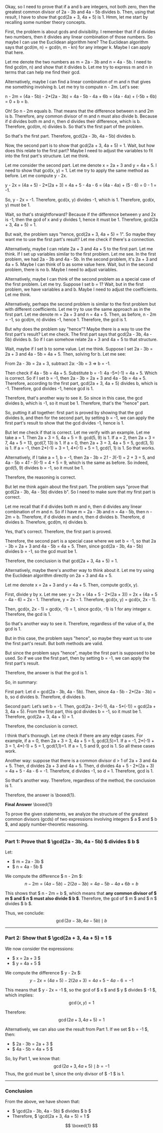 <think>
Okay, so I need to prove that if a and b are integers, not both zero, then the greatest common divisor of 2a - 3b and 4a - 5b divides b. Then, using that result, I have to show that gcd(2a + 3, 4a + 5) is 1. Hmm, let me start by recalling some number theory concepts. 

First, the problem is about gcds and divisibility. I remember that if d divides two numbers, then it divides any linear combination of those numbers. So maybe I can use the Euclidean algorithm here? The Euclidean algorithm says that gcd(m, n) = gcd(n, m - kn) for any integer k. Maybe I can apply that here.

Let me denote the two numbers as m = 2a - 3b and n = 4a - 5b. I need to find gcd(m, n) and show that it divides b. Let me try to express m and n in terms that can help me find their gcd.

Alternatively, maybe I can find a linear combination of m and n that gives me something involving b. Let me try to compute n - 2m. Let's see:

n - 2m = (4a - 5b) - 2*(2a - 3b) = 4a - 5b - 4a + 6b = (4a - 4a) + (-5b + 6b) = 0 + b = b. 

Oh! So n - 2m equals b. That means that the difference between n and 2m is b. Therefore, any common divisor of m and n must also divide b. Because if d divides both m and n, then d divides their difference, which is b. Therefore, gcd(m, n) divides b. So that's the first part of the problem. 

So that's the first part. Therefore, gcd(2a - 3b, 4a - 5b) divides b. 

Now, the second part is to show that gcd(2a + 3, 4a + 5) = 1. Wait, but how does this relate to the first part? Maybe I need to adjust the variables to fit into the first part's structure. Let me think.

Let me consider the second part. Let me denote x = 2a + 3 and y = 4a + 5. I need to show that gcd(x, y) = 1. Let me try to apply the same method as before. Let me compute y - 2x. 

y - 2x = (4a + 5) - 2*(2a + 3) = 4a + 5 - 4a - 6 = (4a - 4a) + (5 - 6) = 0 - 1 = -1. 

So, y - 2x = -1. Therefore, gcd(x, y) divides -1, which is 1. Therefore, gcd(x, y) must be 1. 

Wait, so that's straightforward? Because if the difference between y and 2x is -1, then the gcd of x and y divides 1, hence it must be 1. Therefore, gcd(2a + 3, 4a + 5) = 1. 

But wait, the problem says "hence, gcd(2a + 3, 4a + 5) = 1". So maybe they want me to use the first part's result? Let me check if there's a connection.

Alternatively, maybe I can relate 2a + 3 and 4a + 5 to the first part. Let me think. If I set up variables similar to the first problem. Let me see. In the first problem, we had 2a - 3b and 4a - 5b. In the second problem, it's 2a + 3 and 4a + 5. Maybe I can think of b as some value here. Wait, but in the second problem, there is no b. Maybe I need to adjust variables.

Alternatively, maybe I can think of the second problem as a special case of the first problem. Let me try. Suppose I set b = 1? Wait, but in the first problem, we have variables a and b. Maybe I need to adjust the coefficients. Let me think.

Alternatively, perhaps the second problem is similar to the first problem but with different coefficients. Let me try to use the same approach as in the first part. Let me denote m = 2a + 3 and n = 4a + 5. Then, as before, n - 2m = -1, so gcd(m, n) divides -1, hence 1. Therefore, the gcd is 1. 

But why does the problem say "hence"? Maybe there is a way to use the first part's result? Let me check. The first part says that gcd(2a - 3b, 4a - 5b) divides b. So if I can somehow relate 2a + 3 and 4a + 5 to that structure. 

Wait, maybe if I set b to some value. Let me think. Suppose I set 2a - 3b = 2a + 3 and 4a - 5b = 4a + 5. Then, solving for b. Let me see:

From 2a - 3b = 2a + 3, subtract 2a: -3b = 3 => b = -1.

Then check if 4a - 5b = 4a + 5. Substitute b = -1: 4a -5*(-1) = 4a + 5. Which is correct. So if I set b = -1, then 2a - 3b = 2a + 3 and 4a - 5b = 4a + 5. Therefore, according to the first part, gcd(2a + 3, 4a + 5) divides b, which is -1. Therefore, gcd divides -1, hence gcd is 1. 

Therefore, that's another way to see it. So since in this case, the gcd divides b, which is -1, so it must be 1. Therefore, that's the "hence" part. 

So, putting it all together: first part is proved by showing that the gcd divides b, and then for the second part, by setting b = -1, we can apply the first part's result to show that the gcd divides -1, hence is 1. 

But let me check if that is correct. Let me verify with an example. Let me take a = 1. Then 2a + 3 = 5, 4a + 5 = 9. gcd(5, 9) is 1. If a = 2, then 2a + 3 = 7, 4a + 5 = 13, gcd(7, 13) is 1. If a = 0, then 2a + 3 = 3, 4a + 5 = 5, gcd(3, 5) is 1. If a = -1, then 2*(-1) + 3 = 1, 4*(-1) + 5 = 1, gcd(1, 1) is 1. So that works. 

Alternatively, if I take a = 1, b = -1, then 2a - 3b = 2*1 - 3*(-1) = 2 + 3 = 5, and 4a - 5b = 4*1 - 5*(-1) = 4 + 5 = 9, which is the same as before. So indeed, gcd(5, 9) divides b = -1, so it must be 1. 

Therefore, the reasoning is correct. 

But let me think again about the first part. The problem says "prove that gcd(2a - 3b, 4a - 5b) divides b". So I need to make sure that my first part is correct. 

Let me recall that if d divides both m and n, then d divides any linear combination of m and n. So if I have m = 2a - 3b and n = 4a - 5b, then n - 2m = b. Therefore, if d divides m and n, then d divides b. Therefore, d divides b. Therefore, gcd(m, n) divides b. 

Yes, that's correct. Therefore, the first part is proved. 

Therefore, the second part is a special case where we set b = -1, so that 2a - 3b = 2a + 3 and 4a - 5b = 4a + 5. Then, since gcd(2a - 3b, 4a - 5b) divides b = -1, so the gcd must be 1. 

Therefore, the conclusion is that gcd(2a + 3, 4a + 5) = 1. 

Alternatively, maybe there's another way to think about it. Let me try using the Euclidean algorithm directly on 2a + 3 and 4a + 5. 

Let me denote x = 2a + 3 and y = 4a + 5. Then, compute gcd(x, y). 

First, divide y by x. Let me see: y = 2x + (4a + 5 - 2*(2a + 3)) = 2x + (4a + 5 - 4a - 6) = 2x - 1. Therefore, y = 2x - 1. Therefore, gcd(x, y) = gcd(x, 2x - 1). 

Then, gcd(x, 2x - 1) = gcd(x, -1) = 1, since gcd(x, -1) is 1 for any integer x. Therefore, the gcd is 1. 

So that's another way to see it. Therefore, regardless of the value of a, the gcd is 1. 

But in this case, the problem says "hence", so maybe they want us to use the first part's result. But both methods are valid. 

But since the problem says "hence", maybe the first part is supposed to be used. So if we use the first part, then by setting b = -1, we can apply the first part's result. 

Therefore, the answer is that the gcd is 1. 

So, in summary:

First part: Let d = gcd(2a - 3b, 4a - 5b). Then, since 4a - 5b - 2*(2a - 3b) = b, so d divides b. Therefore, d divides b.

Second part: Let’s set b = -1. Then, gcd(2a - 3*(-1), 4a - 5*(-1)) = gcd(2a + 3, 4a + 5). From the first part, this gcd divides b = -1, so it must be 1. Therefore, gcd(2a + 3, 4a + 5) = 1.

Therefore, the conclusion is correct.

I think that's thorough. Let me check if there are any edge cases. For example, if a = 0, then 2a + 3 = 3, 4a + 5 = 5, gcd(3,5)=1. If a = -1, 2*(-1) + 3 = 1, 4*(-1) + 5 = 1, gcd(1,1)=1. If a = 1, 5 and 9, gcd is 1. So all these cases work. 

Another way: suppose that there is a common divisor d > 1 of 2a + 3 and 4a + 5. Then, d divides 2a + 3 and 4a + 5. Then, d divides 4a + 5 - 2*(2a + 3) = 4a + 5 - 4a - 6 = -1. Therefore, d divides -1, so d = 1. Therefore, gcd is 1. 

So that's another way. Therefore, regardless of the method, the conclusion is 1. 

Therefore, the answer is \boxed{1}.

**Final Answer**
\boxed{1}
</think>

To prove the given statements, we analyze the structure of the greatest common divisors (gcds) of two expressions involving integers $ a $ and $ b $, and apply number-theoretic reasoning.

---

### **Part 1: Prove that $ \gcd(2a - 3b, 4a - 5b) $ divides $ b $**

Let:
- $ m = 2a - 3b $
- $ n = 4a - 5b $

We compute the difference $ n - 2m $:
$$
n - 2m = (4a - 5b) - 2(2a - 3b) = 4a - 5b - 4a + 6b = b
$$

This shows that $ n - 2m = b $, which means that **any common divisor of $ m $ and $ n $ must also divide $ b $**. Therefore, the gcd of $ m $ and $ n $ divides $ b $.

Thus, we conclude:
$$
\gcd(2a - 3b, 4a - 5b) \mid b
$$

---

### **Part 2: Show that $ \gcd(2a + 3, 4a + 5) = 1 $**

We now consider the expressions:
- $ x = 2a + 3 $
- $ y = 4a + 5 $

We compute the difference $ y - 2x $:
$$
y - 2x = (4a + 5) - 2(2a + 3) = 4a + 5 - 4a - 6 = -1
$$

This means that $ y - 2x = -1 $, so the gcd of $ x $ and $ y $ divides $ -1 $, which implies:
$$
\gcd(x, y) = 1
$$

Therefore:
$$
\gcd(2a + 3, 4a + 5) = 1
$$

Alternatively, we can also use the result from Part 1. If we set $ b = -1 $, then:
- $ 2a - 3b = 2a + 3 $
- $ 4a - 5b = 4a + 5 $

So, by Part 1, we know that:
$$
\gcd(2a + 3, 4a + 5) \mid b = -1
$$
Thus, the gcd must be 1, since the only divisor of $ -1 $ is 1.

---

### **Conclusion**

From the above, we have shown that:
- $ \gcd(2a - 3b, 4a - 5b) $ divides $ b $
- Therefore, $ \gcd(2a + 3, 4a + 5) = 1 $

$$
\boxed{1}
$$